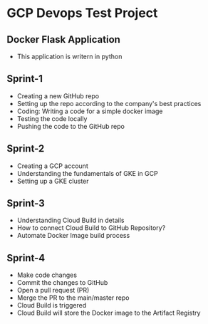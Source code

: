 # GCP Devops Test Project
## Docker Flask Application
- This application is writern in python

## Sprint-1
- Creating a new GitHub repo
- Setting up the repo according to the company's best practices
- Coding: Writing a code for a simple docker image
- Testing the code locally
- Pushing the code to the GitHub repo

## Sprint-2
- Creating a GCP account
- Understanding the fundamentals of GKE in GCP
- Setting up a GKE cluster

## Sprint-3
- Understanding Cloud Build in details
- How to connect Cloud Build to GitHub Repository?
- Automate Docker Image build process

## Sprint-4
- Make code changes
- Commit the changes to GitHub
- Open a pull request (PR)
- Merge the PR to the main/master repo
- Cloud Build is triggered
- Cloud Build will store the Docker image to the Artifact Registry
